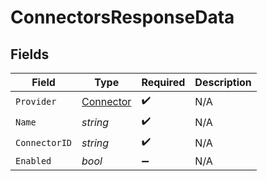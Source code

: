 # ConnectorsResponseData


## Fields

| Field                                             | Type                                              | Required                                          | Description                                       |
| ------------------------------------------------- | ------------------------------------------------- | ------------------------------------------------- | ------------------------------------------------- |
| `Provider`                                        | [Connector](../../Models/Components/Connector.md) | :heavy_check_mark:                                | N/A                                               |
| `Name`                                            | *string*                                          | :heavy_check_mark:                                | N/A                                               |
| `ConnectorID`                                     | *string*                                          | :heavy_check_mark:                                | N/A                                               |
| `Enabled`                                         | *bool*                                            | :heavy_minus_sign:                                | N/A                                               |